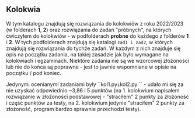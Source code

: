 ## Kolokwia
W tym katalogu znajdują się rozwiązania do kolokwiów z roku 2022/2023 (w folderach **1**, **2**) oraz rozwiązania do zadań "próbnych", na których ćwiczyłem do kolokwiów - w podfolderach **probne** do każdego z folderów **1** i **2**. W tych podfolderach znajdują się katalogi ```zad1 i zad2```, w których znajdują się rozwiązania do tychże zadań. W każdym z nich znajduje się opis na początku zadania, na takiej zasadzie jak było wymagane na kolokwiach i egzaminach. Niektóre zadania nie są we wzorcowej złożoności lub nie do końca są poprawne - jest to jawnie wspomniane w opisie na początku / pod koniec.

Jedynymi ocenianymi zadaniami były ``kol1.py``` i ```kol2.py``` - udało mi się za nie uzyskać odpowiednio ~3,86 i 5 punktów (na 1. kolokwium napisałem rozwiązanie w złożoności podstawowej - "straciłem" 2 punkty za złożoność i część punktów za testy, na 2. kolokwium jedynie "straciłem" 2 punkty za złożoność, program bardzo sprawnie przechodzi testy).
